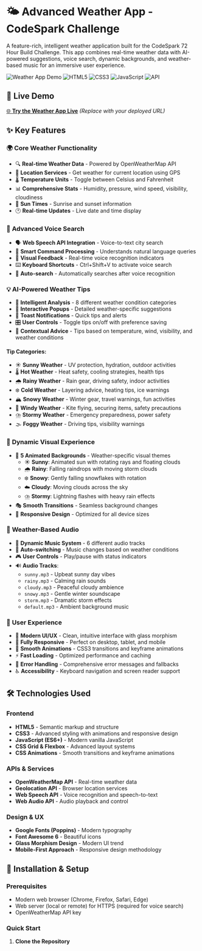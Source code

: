 # 🌤️ Advanced Weather App - CodeSpark Challenge

A feature-rich, intelligent weather application built for the CodeSpark 72 Hour Build Challenge. This app combines real-time weather data with AI-powered suggestions, voice search, dynamic backgrounds, and weather-based music for an immersive user experience.

![Weather App Demo](https://img.shields.io/badge/Status-Live-brightgreen) ![HTML5](https://img.shields.io/badge/HTML5-E34F26?logo=html5&logoColor=white) ![CSS3](https://img.shields.io/badge/CSS3-1572B6?logo=css3&logoColor=white) ![JavaScript](https://img.shields.io/badge/JavaScript-F7DF1E?logo=javascript&logoColor=black) ![API](https://img.shields.io/badge/API-OpenWeatherMap-orange)

## 🎯 **Live Demo**

[🌐 **Try the Weather App Live**](https://your-weather-app-url.com) *(Replace with your deployed URL)*


## ✨ **Key Features**

### 🌍 **Core Weather Functionality**
- 🔍 **Real-time Weather Data** - Powered by OpenWeatherMap API
- 📍 **Location Services** - Get weather for current location using GPS
- 🌡️ **Temperature Units** - Toggle between Celsius and Fahrenheit
- 📊 **Comprehensive Stats** - Humidity, pressure, wind speed, visibility, cloudiness
- 🌅 **Sun Times** - Sunrise and sunset information
- 🕐 **Real-time Updates** - Live date and time display

### 🎤 **Advanced Voice Search**
- 🗣️ **Web Speech API Integration** - Voice-to-text city search
- 🎯 **Smart Command Processing** - Understands natural language queries
- 👀 **Visual Feedback** - Real-time voice recognition indicators
- ⌨️ **Keyboard Shortcuts** - Ctrl+Shift+V to activate voice search
- 🔄 **Auto-search** - Automatically searches after voice recognition

### 💡 **AI-Powered Weather Tips**
- 🧠 **Intelligent Analysis** - 8 different weather condition categories
- 💬 **Interactive Popups** - Detailed weather-specific suggestions
- 🔔 **Toast Notifications** - Quick tips and alerts
- 🎛️ **User Controls** - Toggle tips on/off with preference saving
- 🎯 **Contextual Advice** - Tips based on temperature, wind, visibility, and weather conditions

#### Tip Categories:
- ☀️ **Sunny Weather** - UV protection, hydration, outdoor activities
- 🌡️ **Hot Weather** - Heat safety, cooling strategies, health tips
- 🌧️ **Rainy Weather** - Rain gear, driving safety, indoor activities
- ❄️ **Cold Weather** - Layering advice, heating tips, ice warnings
- 🏔️ **Snowy Weather** - Winter gear, travel warnings, fun activities
- 💨 **Windy Weather** - Kite flying, securing items, safety precautions
- ⛈️ **Stormy Weather** - Emergency preparedness, power safety
- 🌫️ **Foggy Weather** - Driving tips, visibility warnings

### 🎨 **Dynamic Visual Experience**
- 🌈 **5 Animated Backgrounds** - Weather-specific visual themes
  - ☀️ **Sunny**: Animated sun with rotating rays and floating clouds
  - 🌧️ **Rainy**: Falling raindrops with moving storm clouds
  - ❄️ **Snowy**: Gently falling snowflakes with rotation
  - ☁️ **Cloudy**: Moving clouds across the sky
  - ⛈️ **Stormy**: Lightning flashes with heavy rain effects
- 🎭 **Smooth Transitions** - Seamless background changes
- 📱 **Responsive Design** - Optimized for all device sizes

### 🎵 **Weather-Based Audio**
- 🎼 **Dynamic Music System** - 6 different audio tracks
- 🔄 **Auto-switching** - Music changes based on weather conditions
- 🎮 **User Controls** - Play/pause with status indicators
- 🔊 **Audio Tracks**:
  - `sunny.mp3` - Upbeat sunny day vibes
  - `rainy.mp3` - Calming rain sounds
  - `cloudy.mp3` - Peaceful cloudy ambience
  - `snowy.mp3` - Gentle winter soundscape
  - `storm.mp3` - Dramatic storm effects
  - `default.mp3` - Ambient background music

### 📱 **User Experience**
- 🎨 **Modern UI/UX** - Clean, intuitive interface with glass morphism
- 📱 **Fully Responsive** - Perfect on desktop, tablet, and mobile
- 🌊 **Smooth Animations** - CSS3 transitions and keyframe animations
- ⚡ **Fast Loading** - Optimized performance and caching
- 🔧 **Error Handling** - Comprehensive error messages and fallbacks
- ♿ **Accessibility** - Keyboard navigation and screen reader support

## 🛠️ **Technologies Used**

### Frontend
- **HTML5** - Semantic markup and structure
- **CSS3** - Advanced styling with animations and responsive design
- **JavaScript (ES6+)** - Modern vanilla JavaScript
- **CSS Grid & Flexbox** - Advanced layout systems
- **CSS Animations** - Smooth transitions and keyframe animations

### APIs & Services
- **OpenWeatherMap API** - Real-time weather data
- **Geolocation API** - Browser location services
- **Web Speech API** - Voice recognition and speech-to-text
- **Web Audio API** - Audio playback and control

### Design & UX
- **Google Fonts (Poppins)** - Modern typography
- **Font Awesome 6** - Beautiful icons
- **Glass Morphism Design** - Modern UI trend
- **Mobile-First Approach** - Responsive design methodology

## 🚀 **Installation & Setup**

### Prerequisites
- Modern web browser (Chrome, Firefox, Safari, Edge)
- Web server (local or remote) for HTTPS (required for voice search)
- OpenWeatherMap API key

### Quick Start

1. **Clone the Repository**
